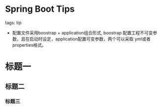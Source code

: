# Spring Boot Tips #
tags: tip
- 配置文件采用boostrap + application组合形式, boostrap 配置工程不可变参数，且在启动时设定，application配置可变参数，两个可以采取 yml或者properties格式。

# 标题一 #
## 标题二 ##
### 标题三 ###
 
